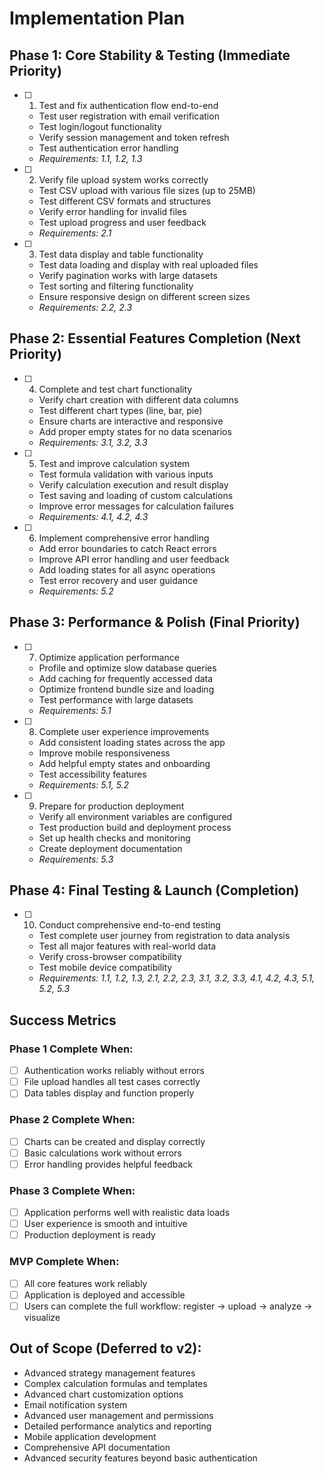 # Implementation Plan

## Phase 1: Core Stability & Testing (Immediate Priority)

- [ ] 1. Test and fix authentication flow end-to-end
  - Test user registration with email verification
  - Test login/logout functionality
  - Verify session management and token refresh
  - Test authentication error handling
  - _Requirements: 1.1, 1.2, 1.3_

- [ ] 2. Verify file upload system works correctly
  - Test CSV upload with various file sizes (up to 25MB)
  - Test different CSV formats and structures
  - Verify error handling for invalid files
  - Test upload progress and user feedback
  - _Requirements: 2.1_

- [ ] 3. Test data display and table functionality
  - Test data loading and display with real uploaded files
  - Verify pagination works with large datasets
  - Test sorting and filtering functionality
  - Ensure responsive design on different screen sizes
  - _Requirements: 2.2, 2.3_

## Phase 2: Essential Features Completion (Next Priority)

- [ ] 4. Complete and test chart functionality
  - Verify chart creation with different data columns
  - Test different chart types (line, bar, pie)
  - Ensure charts are interactive and responsive
  - Add proper empty states for no data scenarios
  - _Requirements: 3.1, 3.2, 3.3_

- [ ] 5. Test and improve calculation system
  - Test formula validation with various inputs
  - Verify calculation execution and result display
  - Test saving and loading of custom calculations
  - Improve error messages for calculation failures
  - _Requirements: 4.1, 4.2, 4.3_

- [ ] 6. Implement comprehensive error handling
  - Add error boundaries to catch React errors
  - Improve API error handling and user feedback
  - Add loading states for all async operations
  - Test error recovery and user guidance
  - _Requirements: 5.2_

## Phase 3: Performance & Polish (Final Priority)

- [ ] 7. Optimize application performance
  - Profile and optimize slow database queries
  - Add caching for frequently accessed data
  - Optimize frontend bundle size and loading
  - Test performance with large datasets
  - _Requirements: 5.1_

- [ ] 8. Complete user experience improvements
  - Add consistent loading states across the app
  - Improve mobile responsiveness
  - Add helpful empty states and onboarding
  - Test accessibility features
  - _Requirements: 5.1, 5.2_

- [ ] 9. Prepare for production deployment
  - Verify all environment variables are configured
  - Test production build and deployment process
  - Set up health checks and monitoring
  - Create deployment documentation
  - _Requirements: 5.3_

## Phase 4: Final Testing & Launch (Completion)

- [ ] 10. Conduct comprehensive end-to-end testing
  - Test complete user journey from registration to data analysis
  - Test all major features with real-world data
  - Verify cross-browser compatibility
  - Test mobile device compatibility
  - _Requirements: 1.1, 1.2, 1.3, 2.1, 2.2, 2.3, 3.1, 3.2, 3.3, 4.1, 4.2, 4.3, 5.1, 5.2, 5.3_

## Success Metrics

### Phase 1 Complete When:
- [ ] Authentication works reliably without errors
- [ ] File upload handles all test cases correctly
- [ ] Data tables display and function properly

### Phase 2 Complete When:
- [ ] Charts can be created and display correctly
- [ ] Basic calculations work without errors
- [ ] Error handling provides helpful feedback

### Phase 3 Complete When:
- [ ] Application performs well with realistic data loads
- [ ] User experience is smooth and intuitive
- [ ] Production deployment is ready

### MVP Complete When:
- [ ] All core features work reliably
- [ ] Application is deployed and accessible
- [ ] Users can complete the full workflow: register → upload → analyze → visualize

## Out of Scope (Deferred to v2):
- Advanced strategy management features
- Complex calculation formulas and templates
- Advanced chart customization options
- Email notification system
- Advanced user management and permissions
- Detailed performance analytics and reporting
- Mobile application development
- Comprehensive API documentation
- Advanced security features beyond basic authentication